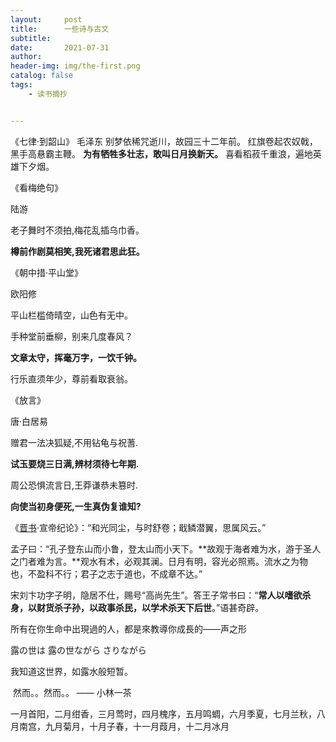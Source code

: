 ```yaml
---
layout:     post
title:      一些诗与古文
subtitle:   
date:       2021-07-31
author:     
header-img: img/the-first.png
catalog: false
tags:
    - 读书摘抄


---
```




《七律·到韶山》
毛泽东
别梦依稀咒逝川，故园三十二年前。
红旗卷起农奴戟，黑手高悬霸主鞭。
**为有牺牲多壮志，敢叫日月换新天。**
喜看稻菽千重浪，遍地英雄下夕烟。





《看梅绝句》

陆游

老子舞时不须拍,梅花乱插乌巾香。

**樽前作剧莫相笑,我死诸君思此狂。**



《朝中措·平山堂》

欧阳修

平山栏槛倚晴空，山色有无中。

手种堂前垂柳，别来几度春风？

**文章太守，挥毫万字，一饮千钟。**

行乐直须年少，尊前看取衰翁。



《放言》

唐·白居易

赠君一法决狐疑,不用钻龟与祝蓍.

**试玉要烧三日满,辨材须待七年期.**

周公恐惧流言日,王莽谦恭未篡时.

**向使当初身便死,一生真伪复谁知?**



《[晋书](https://baike.baidu.com/item/晋书/781568)·宣帝纪论》：“和光同尘，与时舒卷；戢鳞潜翼，思属风云。”



孟子曰：“孔子登东山而小鲁，登太山而小天下。**故观于海者难为水，游于圣人之门者难为言。**观水有术，必观其澜。日月有明，容光必照焉。流水之为物也，不盈科不行；君子之志于道也，不成章不达。”



宋刘卞功字子明，隐居不仕，赐号“高尚先生”。答王子常书曰：“**常人以嗜欲杀身，以财货杀子孙，以政事杀民，以学术杀天下后世**。”语甚奇辟。



所有在你生命中出現過的人，都是來教導你成長的——声之形



露の世は 露の世ながら さりながら

我知道这世界，如露水般短暂。

​     然而。。然而。。    —— 小林一茶



一月首阳，二月绀香，三月莺时，四月槐序，五月鸣蜩，六月季夏，七月兰秋，八月南宫，九月菊月，十月子春，十一月葭月，十二月冰月